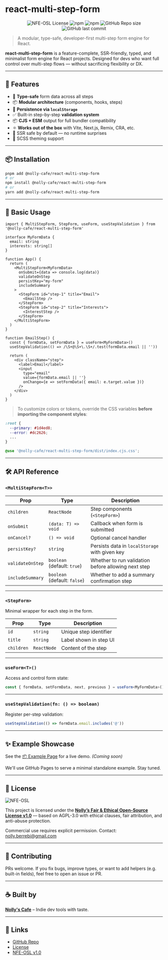 # react-multi-step-form

<div align='center'>
  <img alt='NFE-OSL License' src='https://img.shields.io/badge/License-NFE--OSL-purple?style=flat-square' />
  <img alt='npm' src='https://img.shields.io/npm/v/react-multi-step-form?style=flat-square' />
  <img alt='npm' src='https://img.shields.io/npm/dt/react-multi-step-form?style=flat-square' />
  <img alt='GitHub Repo size' src='https://img.shields.io/github/repo-size/NollysCafe/react-multi-step-form?style=flat-square' />
  <img alt='GitHub last commit' src='https://img.shields.io/github/last-commit/NollysCafe/react-multi-step-form?style=flat-square' />
</div>

> A modular, type-safe, developer-first multi-step form engine for React.

**react-multi-step-form** is a feature-complete, SSR-friendly, typed, and minimalist form engine for React projects.
Designed for devs who want full control over multi-step flows — without sacrificing flexibility or DX.

---

## 🚀 Features

- 🧠 **Type-safe** form data across all steps
- 📦 **Modular architecture** (components, hooks, steps)
- 💾 **Persistence via `localStorage`**
- ✅ Built-in step-by-step **validation system**
- 📦 **CJS + ESM** output for full bundler compatibility
- ⚛️ **Works out of the box** with Vite, Next.js, Remix, CRA, etc.
- 🔐 SSR safe by default — no runtime surprises
- 🎨 SCSS theming support

---

## 📦 Installation

```bash
pnpm add @nolly-cafe/react-multi-step-form
# or
npm install @nolly-cafe/react-multi-step-form
# or
yarn add @nolly-cafe/react-multi-step-form
```

---

## 🧠 Basic Usage

```tsx
import { MultiStepForm, StepForm, useForm, useStepValidation } from '@nolly-cafe/react-multi-step-form'

interface MyFormData {
  email: string
  interests: string[]
}

function App() {
  return (
    <MultiStepForm<MyFormData>
      onSubmit={data => console.log(data)}
      validateOnStep
      persistKey="my-form"
      includeSummary
    >
      <StepForm id="step-1" title="Email">
        <EmailStep />
      </StepForm>
      <StepForm id="step-2" title="Interests">
        <InterestStep />
      </StepForm>
    </MultiStepForm>
  )
}

function EmailStep() {
  const { formData, setFormData } = useForm<MyFormData>()
  useStepValidation(() => /\S+@\S+\.\S+/.test(formData.email || ''))

  return (
    <div className="step">
      <label>Email</label>
      <input
        type="email"
        value={formData.email || ''}
        onChange={e => setFormData({ email: e.target.value })}
      />
    </div>
  )
}
```

> To customize colors or tokens, override the CSS variables **before importing the component styles**:
```scss
:root {
  --primary: #1d4ed8;
  --error: #dc2626;
  ...
}

@use '@nolly-cafe/react-multi-step-form/dist/index.cjs.css';
```

---

## 🛠 API Reference

### `<MultiStepForm<T>>`

| Prop             | Type                         | Description                                         |
| ---------------- | ---------------------------- | --------------------------------------------------- |
| `children`       | `ReactNode`                  | Step components (`<StepForm>`)                      |
| `onSubmit`       | `(data: T) => void`          | Callback when form is submitted                     |
| `onCancel?`      | `() => void`                 | Optional cancel handler                             |
| `persistKey?`    | `string`                     | Persists data in `localStorage` with given key      |
| `validateOnStep` | `boolean` (default: `true`)  | Whether to run validation before allowing next step |
| `includeSummary` | `boolean` (default: `false`) | Whether to add a summary confirmation step          |

---

### `<StepForm>`

Minimal wrapper for each step in the form.

| Prop       | Type        | Description            |
| ---------- | ----------- | ---------------------- |
| `id`       | `string`    | Unique step identifier |
| `title`    | `string`    | Label shown in step UI |
| `children` | `ReactNode` | Content of the step    |

---

### `useForm<T>()`

Access and control form state:

```ts
const { formData, setFormData, next, previous } = useForm<MyFormData>()
```

---

### `useStepValidation(fn: () => boolean)`

Register per-step validation:

```ts
useStepValidation(() => formData.email.includes('@'))
```

---

## ✨ Example Showcase

See the [📦 Example Page](https://pages.github.com/) for a live demo. *(Coming soon)*

We'll use GitHub Pages to serve a minimal standalone example. Stay tuned.

---

## 📜 License

![NFE-OSL](https://img.shields.io/badge/License-NFE--OSL-purple?style=flat-square)

This project is licensed under the
**[Nolly’s Fair & Ethical Open-Source License v1.0](LICENSE.md)** — based on AGPL-3.0 with ethical clauses, fair attribution, and anti-abuse protection.

Commercial use requires explicit permission.
Contact: [nolly.berrebi@gmail.com](mailto:nolly.berrebi@gmail.com)

---

## 🤝 Contributing

PRs welcome.
If you fix bugs, improve types, or want to add helpers (e.g. built-in fields), feel free to open an issue or PR.

---

## ☕ Built by

**[Nolly's Cafe](https://cafe.thenolle.com)** – Indie dev tools with taste.

---

## 🔗 Links

- [GitHub Repo](https://github.com/NollysCafe/react-multi-step-form)
- [License](./LICENSE.md)
- [NFE-OSL v1.0](https://cafe.thenolle.com/nfe-osl)
